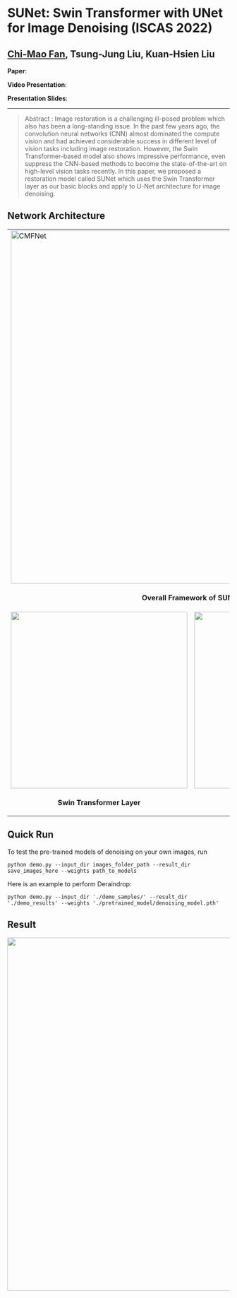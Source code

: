 # SUNet: Swin Transformer with UNet for Image Denoising (ISCAS 2022)  

## [Chi-Mao Fan](https://github.com/FanChiMao), Tsung-Jung Liu, Kuan-Hsien Liu  

**Paper**:  

**Video Presentation**:  

**Presentation Slides**:  

***
> Abstract : Image restoration is a challenging ill-posed problem
which also has been a long-standing issue. In the past few years
ago, the convolution neural networks (CNN) almost dominated
the compute vision and had achieved considerable success in different
level of vision tasks including image restoration. However,
the Swin Transformer-based model also shows impressive performance,
even suppress the CNN-based methods to become the
state-of-the-art on high-level vision tasks recently. In this paper,
we proposed a restoration model called SUNet which uses the
Swin Transformer layer as our basic blocks and apply to U-Net
architecture for image denoising.

## Network Architecture  

<table>
  <tr>
    <td colspan="2"><img src = "https://i.imgur.com/1UX5j3x.png" alt="CMFNet" width="800"> </td>  
  </tr>
  <tr>
    <td colspan="2"><p align="center"><b>Overall Framework of SUNet</b></p></td>
  </tr>
  
  <tr>
    <td> <img src = "https://imgur.com/lV1CR4H.png" width="400"> </td>
    <td> <img src = "https://imgur.com/dOjxV93.png" width="400"> </td>
  </tr>
  <tr>
    <td><p align="center"><b>Swin Transformer Layer</b></p></td>
    <td><p align="center"> <b>Dual up-sample</b></p></td>
  </tr>
</table>

## Quick Run  
To test the pre-trained models of denoising on your own images, run
```
python demo.py --input_dir images_folder_path --result_dir save_images_here --weights path_to_models
```
Here is an example to perform Deraindrop:
```
python demo.py --input_dir './demo_samples/' --result_dir './demo_results' --weights './pretrained_model/denoising_model.pth'
```

## Result  

<img src = "https://i.imgur.com/golsiWN.png" width="800">  




